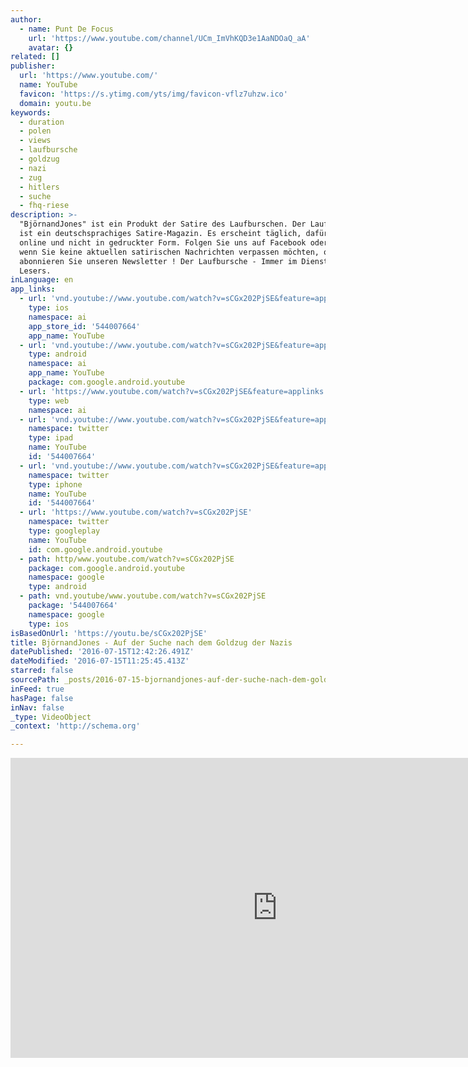 ```yaml
---
author:
  - name: Punt De Focus
    url: 'https://www.youtube.com/channel/UCm_ImVhKQD3e1AaNDOaQ_aA'
    avatar: {}
related: []
publisher:
  url: 'https://www.youtube.com/'
  name: YouTube
  favicon: 'https://s.ytimg.com/yts/img/favicon-vflz7uhzw.ico'
  domain: youtu.be
keywords:
  - duration
  - polen
  - views
  - laufbursche
  - goldzug
  - nazi
  - zug
  - hitlers
  - suche
  - fhq-riese
description: >-
  "BjörnandJones" ist ein Produkt der Satire des Laufburschen. Der Laufbursche
  ist ein deutschsprachiges Satire-Magazin. Es erscheint täglich, dafür nur
  online und nicht in gedruckter Form. Folgen Sie uns auf Facebook oder Twitter,
  wenn Sie keine aktuellen satirischen Nachrichten verpassen möchten, oder
  abonnieren Sie unseren Newsletter ! Der Laufbursche - Immer im Dienste des
  Lesers.
inLanguage: en
app_links:
  - url: 'vnd.youtube://www.youtube.com/watch?v=sCGx202PjSE&feature=applinks'
    type: ios
    namespace: ai
    app_store_id: '544007664'
    app_name: YouTube
  - url: 'vnd.youtube://www.youtube.com/watch?v=sCGx202PjSE&feature=applinks'
    type: android
    namespace: ai
    app_name: YouTube
    package: com.google.android.youtube
  - url: 'https://www.youtube.com/watch?v=sCGx202PjSE&feature=applinks'
    type: web
    namespace: ai
  - url: 'vnd.youtube://www.youtube.com/watch?v=sCGx202PjSE&feature=applinks'
    namespace: twitter
    type: ipad
    name: YouTube
    id: '544007664'
  - url: 'vnd.youtube://www.youtube.com/watch?v=sCGx202PjSE&feature=applinks'
    namespace: twitter
    type: iphone
    name: YouTube
    id: '544007664'
  - url: 'https://www.youtube.com/watch?v=sCGx202PjSE'
    namespace: twitter
    type: googleplay
    name: YouTube
    id: com.google.android.youtube
  - path: http/www.youtube.com/watch?v=sCGx202PjSE
    package: com.google.android.youtube
    namespace: google
    type: android
  - path: vnd.youtube/www.youtube.com/watch?v=sCGx202PjSE
    package: '544007664'
    namespace: google
    type: ios
isBasedOnUrl: 'https://youtu.be/sCGx202PjSE'
title: BjörnandJones - Auf der Suche nach dem Goldzug der Nazis
datePublished: '2016-07-15T12:42:26.491Z'
dateModified: '2016-07-15T11:25:45.413Z'
starred: false
sourcePath: _posts/2016-07-15-bjornandjones-auf-der-suche-nach-dem-goldzug-der-nazis.md
inFeed: true
hasPage: false
inNav: false
_type: VideoObject
_context: 'http://schema.org'

---
```

<iframe src="https://cdn.embedly.com/widgets/media.html?src=https%3A%2F%2Fwww.youtube.com%2Fembed%2FsCGx202PjSE%3Ffeature%3Doembed&amp;url=http%3A%2F%2Fwww.youtube.com%2Fwatch%3Fv%3DsCGx202PjSE&amp;image=https%3A%2F%2Fi.ytimg.com%2Fvi%2FsCGx202PjSE%2Fhqdefault.jpg&amp;key=b7d04c9b404c499eba89ee7072e1c4f7&amp;type=text%2Fhtml&amp;schema=youtube" width="854" height="480" scrolling="no" frameborder="0" allowfullscreen="" style=""></iframe>